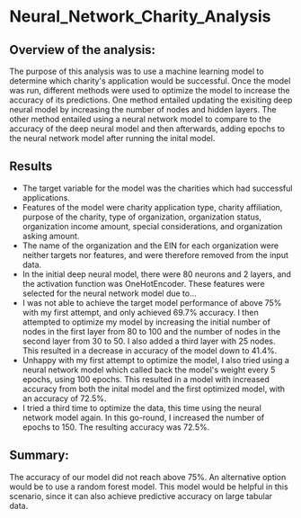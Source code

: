 # Neural_Network_Charity_Analysis

## Overview of the analysis: 
  The purpose of this analysis was to use a machine learning model to determine which charity's application would be successful. Once the model was run, different methods were used to optimize the model to increase the accuracy of its predictions. One method entailed updating the exisiting deep neural model by increasing the number of nodes and hidden layers. The other method entailed using a neural network model to compare to the accuracy of the deep neural model and then afterwards, adding epochs to the neural network model after running the inital model.

## Results
* The target variable for the model was the charities which had successful applications. 
* Features of the model were charity application type, charity affiliation, purpose of the charity, type of organization, organization status, organization income amount, special considerations, and organization asking amount.  
* The name of the organization and the EIN for each organization were neither targets nor features, and were therefore removed from the input data.
* In the initial deep neural model, there were 80 neurons and 2 layers, and the activation function was OneHotEncoder. These features were selected for the neural network model due to...
* I was not able to achieve the target model performance of above 75% with my first attempt, and only achieved 69.7% accuracy. I then attempted to optimize my model by increasing the initial number of nodes in the first layer from 80 to 100 and the number of nodes in the second layer from 30 to 50. I also added a third layer with 25 nodes. This resulted in a decrease in accuracy of the model down to 41.4%. 
* Unhappy with my first attempt to optimize the model, I also tried using a neural network model which called back the model's weight every 5 epochs, using 100 epochs. This resulted in a model with increased accuracy from both the inital model and the first optimized model, with an accuracy of 72.5%.
* I tried a third time to optimize the data, this time using the neural network model again. In this go-round, I increased the number of epochs to 150. The resulting accuracy was 72.5%. 
## Summary: 
The accuracy of our model did not reach above 75%. An alternative option would be to use a random forest model. This model would be helpful in this scenario, since it can also achieve predictive accuracy on large tabular data.
